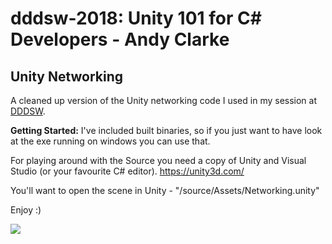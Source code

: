 # dddsw-2018: Unity 101 for C# Developers - Andy Clarke

## Unity Networking
A cleaned up version of the Unity networking code I used in my session at [DDDSW](https://dddsouthwest.com/).

**Getting Started:** I've included built binaries, so if you just want to have look at the exe running
on windows you can use that.

For playing around with the Source you need a copy of Unity and Visual Studio
(or your favourite C# editor).
https://unity3d.com/

You'll want to open the scene in Unity - "/source/Assets/Networking.unity"

Enjoy :)

![](https://github.com/magicweasel/dddsw-2018-unity-networking/blob/master/networking-demo.gif)